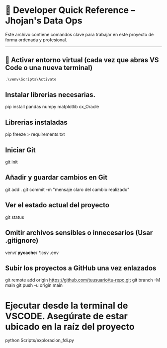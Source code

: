 # 🧠 Developer Quick Reference – Jhojan's Data Ops

Este archivo contiene comandos clave para trabajar en este proyecto de forma ordenada y profesional.

---

## 🔁 Activar entorno virtual (cada vez que abras VS Code o una nueva terminal)

```powershell
.\venv\Scripts\Activate

```

## Instalar librerías necesarias. 

pip install pandas numpy matplotlib cx_Oracle

## Librerias instaladas

pip freeze > requirements.txt

## Iniciar Git 

git init

## Añadir y guardar cambios en Git

git add .
git commit -m "mensaje claro del cambio realizado"

## Ver el estado actual del proyecto

git status

## Omitir archivos sensibles o innecesarios (Usar .gitignore)

venv/
__pycache__/
*.csv
.env

## Subir los proyectos a GitHub una vez enlazados

git remote add origin https://github.com/tuusuario/tu-repo.git
git branch -M main
git push -u origin main

# Ejecutar desde la terminal de VSCODE. Asegúrate de estar ubicado en la raíz del proyecto
python Scripts/exploracion_fdi.py


